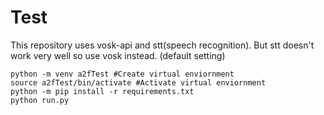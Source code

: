 # Test

This repository uses vosk-api and stt(speech recognition).
But stt doesn't work very well so use vosk instead. (default setting)

```
python -m venv a2fTest #Create virtual enviornment
source a2fTest/bin/activate #Activate virtual enviornment
python -m pip install -r requirements.txt
python run.py
```


